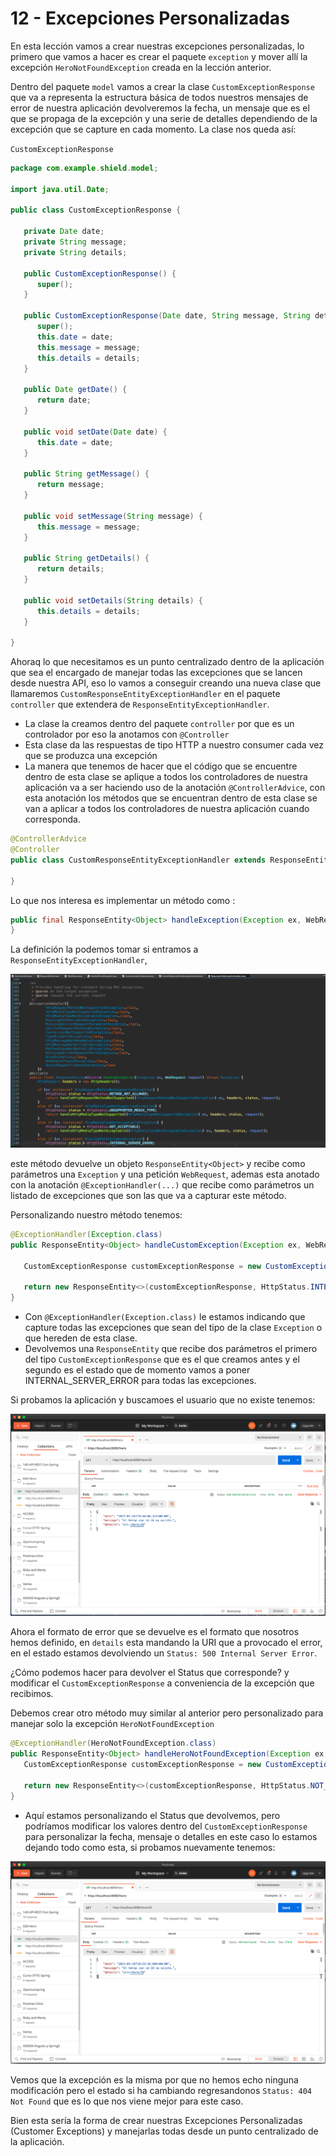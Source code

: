 # 12 - Excepciones Personalizadas

En esta lección vamos a crear nuestras excepciones personalizadas, lo primero que vamos a hacer es crear el paquete `exception` y mover allí la excepción `HeroNotFoundException` creada en la lección anterior.

Dentro del paquete `model` vamos a crear la clase `CustomExceptionResponse` que va a representa la estructura básica de todos nuestros mensajes de error de nuestra aplicación devolveremos la fecha, un mensaje que es el que se propaga de la excepción y una serie de detalles dependiendo de la excepción que se capture en cada momento. La clase nos queda así:

`CustomExceptionResponse`

```java
package com.example.shield.model;

import java.util.Date;

public class CustomExceptionResponse {
	
   private Date date;
   private String message;
   private String details;
	
   public CustomExceptionResponse() {
      super();
   }

   public CustomExceptionResponse(Date date, String message, String details) {
      super();
      this.date = date;
      this.message = message;
      this.details = details;
   }

   public Date getDate() {
      return date;
   }

   public void setDate(Date date) {
      this.date = date;
   }

   public String getMessage() {
      return message;
   }

   public void setMessage(String message) {
      this.message = message;
   }

   public String getDetails() {
      return details;
   }

   public void setDetails(String details) {
      this.details = details;
   }

}
```

Ahoraq lo que necesitamos es un punto centralizado dentro de la aplicación que sea el encargado de manejar todas las excepciones que se lancen desde nuestra API, eso lo vamos a conseguir creando una nueva clase que llamaremos `CustomResponseEntityExceptionHandler` en el paquete `controller` que extendera de `ResponseEntityExceptionHandler`. 

* La clase la creamos dentro del paquete `controller` por que es un controlador por eso la anotamos con `@Controller`
* Esta clase da las respuestas de tipo HTTP a nuestro consumer cada vez que se produzca una excepción 
* La manera que tenemos de hacer que el código que se encuentre dentro de esta clase se aplique a todos los controladores de nuestra aplicación va a ser haciendo uso de la anotación `@ControllerAdvice`, con esta anotación los métodos que se encuentran dentro de esta clase se van a aplicar a todos los controladores de nuestra aplicación cuando corresponda.


```java
@ControllerAdvice
@Controller
public class CustomResponseEntityExceptionHandler extends ResponseEntityExceptionHandler {

}
```

Lo que nos interesa es implementar un método como : 

```java
public final ResponseEntity<Object> handleException(Exception ex, WebRequest request){
}
```

La definición la podemos tomar si entramos a `ResponseEntityExceptionHandler`,

![03-12-01](images/03-12-01.png)

este método devuelve un objeto `ResponseEntity<Object>` y recibe como parámetros una `Exception` y una petición `WebRequest`, ademas esta anotado con la anotación `@ExceptionHandler(...)` que recibe como parámetros un listado de excepciones que son las que va a capturar este método. 

Personalizando nuestro método tenemos:


```java
@ExceptionHandler(Exception.class)
public ResponseEntity<Object> handleCustomException(Exception ex, WebRequest request){
		
   CustomExceptionResponse customExceptionResponse = new CustomExceptionResponse(new Date(), ex.getMessage(), request.getDescription(false));
	
   return new ResponseEntity<>(customExceptionResponse, HttpStatus.INTERNAL_SERVER_ERROR);
}
```

* Con `@ExceptionHandler(Exception.class)` le estamos indicando que capture todas las excepciones que sean del tipo de la clase `Exception` o que hereden de esta clase.
* Devolvemos una `ResponseEntity` que recibe dos parámetros el primero del tipo `CustomExceptionResponse` que es el que creamos antes y el segundo es el estado que de momento vamos a poner INTERNAL_SERVER_ERROR para todas las excepciones.

Si probamos la aplicación y buscamoes el usuario que no existe tenemos:

![03-12-02](images/03-12-02.png)

Ahora el formato de error que se devuelve es el formato que nosotros hemos definido, en `details` esta mandando la URI que a provocado el error, en el estado estamos devolviendo un `Status: 500 Internal Server Error`.

¿Cómo podemos hacer para devolver el Status que corresponde? y modificar el `CustomExceptionResponse` a conveniencia de la excepción que recibimos.

Debemos crear otro método muy similar al anterior pero personalizado para manejar solo la excepción `HeroNotFoundException`

```java
@ExceptionHandler(HeroNotFoundException.class)
public ResponseEntity<Object> handleHeroNotFoundException(Exception ex, WebRequest request){
   CustomExceptionResponse customExceptionResponse = new CustomExceptionResponse(new Date(), ex.getMessage(), request.getDescription(false));
		
   return new ResponseEntity<>(customExceptionResponse, HttpStatus.NOT_FOUND);
}
```

* Aquí estamos personalizando el Status que devolvemos, pero podríamos modificar los valores dentro del `CustomExceptionResponse` para personalizar la fecha, mensaje o detalles en este caso lo estamos dejando todo como esta, si probamos nuevamente tenemos:

![03-12-03](images/03-12-03.png)

Vemos que la excepción es la misma por que no hemos echo ninguna modificación pero el estado si ha cambiando regresandonos `Status: 404 Not Found` que es lo que nos viene mejor para este caso.

Bien esta sería la forma de crear nuestras Excepciones Personalizadas (Customer Exceptions) y manejarlas todas desde un punto centralizado de la aplicación.

